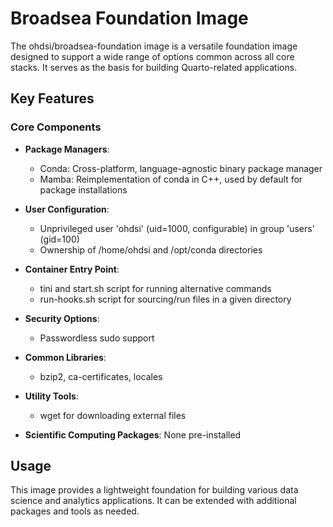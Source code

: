 # Broadsea Foundation Image

The ohdsi/broadsea-foundation image is a versatile foundation image designed to support a wide range of options common across all core stacks. It serves as the basis for building Quarto-related applications.

## Key Features

### Core Components

- **Package Managers**: 
  - Conda: Cross-platform, language-agnostic binary package manager
  - Mamba: Reimplementation of conda in C++, used by default for package installations

- **User Configuration**:
  - Unprivileged user 'ohdsi' (uid=1000, configurable) in group 'users' (gid=100)
  - Ownership of /home/ohdsi and /opt/conda directories

- **Container Entry Point**:
  - tini and start.sh script for running alternative commands
  - run-hooks.sh script for sourcing/run files in a given directory

- **Security Options**:
  - Passwordless sudo support

- **Common Libraries**:
  - bzip2, ca-certificates, locales

- **Utility Tools**:
  - wget for downloading external files

- **Scientific Computing Packages**: None pre-installed

## Usage

This image provides a lightweight foundation for building various data science and analytics applications. It can be extended with additional packages and tools as needed.
